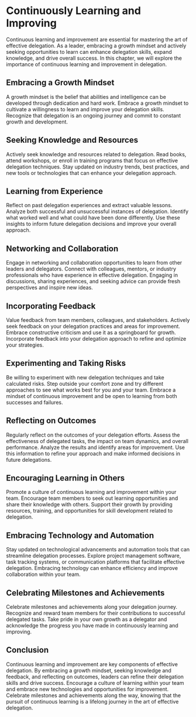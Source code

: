 Continuously Learning and Improving
=================================================

Continuous learning and improvement are essential for mastering the art of effective delegation. As a leader, embracing a growth mindset and actively seeking opportunities to learn can enhance delegation skills, expand knowledge, and drive overall success. In this chapter, we will explore the importance of continuous learning and improvement in delegation.

Embracing a Growth Mindset
--------------------------

A growth mindset is the belief that abilities and intelligence can be developed through dedication and hard work. Embrace a growth mindset to cultivate a willingness to learn and improve your delegation skills. Recognize that delegation is an ongoing journey and commit to constant growth and development.

Seeking Knowledge and Resources
-------------------------------

Actively seek knowledge and resources related to delegation. Read books, attend workshops, or enroll in training programs that focus on effective delegation techniques. Stay updated on industry trends, best practices, and new tools or technologies that can enhance your delegation approach.

Learning from Experience
------------------------

Reflect on past delegation experiences and extract valuable lessons. Analyze both successful and unsuccessful instances of delegation. Identify what worked well and what could have been done differently. Use these insights to inform future delegation decisions and improve your overall approach.

Networking and Collaboration
----------------------------

Engage in networking and collaboration opportunities to learn from other leaders and delegators. Connect with colleagues, mentors, or industry professionals who have experience in effective delegation. Engaging in discussions, sharing experiences, and seeking advice can provide fresh perspectives and inspire new ideas.

Incorporating Feedback
----------------------

Value feedback from team members, colleagues, and stakeholders. Actively seek feedback on your delegation practices and areas for improvement. Embrace constructive criticism and use it as a springboard for growth. Incorporate feedback into your delegation approach to refine and optimize your strategies.

Experimenting and Taking Risks
------------------------------

Be willing to experiment with new delegation techniques and take calculated risks. Step outside your comfort zone and try different approaches to see what works best for you and your team. Embrace a mindset of continuous improvement and be open to learning from both successes and failures.

Reflecting on Outcomes
----------------------

Regularly reflect on the outcomes of your delegation efforts. Assess the effectiveness of delegated tasks, the impact on team dynamics, and overall performance. Analyze the results and identify areas for improvement. Use this information to refine your approach and make informed decisions in future delegations.

Encouraging Learning in Others
------------------------------

Promote a culture of continuous learning and improvement within your team. Encourage team members to seek out learning opportunities and share their knowledge with others. Support their growth by providing resources, training, and opportunities for skill development related to delegation.

Embracing Technology and Automation
-----------------------------------

Stay updated on technological advancements and automation tools that can streamline delegation processes. Explore project management software, task tracking systems, or communication platforms that facilitate effective delegation. Embracing technology can enhance efficiency and improve collaboration within your team.

Celebrating Milestones and Achievements
---------------------------------------

Celebrate milestones and achievements along your delegation journey. Recognize and reward team members for their contributions to successful delegated tasks. Take pride in your own growth as a delegator and acknowledge the progress you have made in continuously learning and improving.

Conclusion
----------

Continuous learning and improvement are key components of effective delegation. By embracing a growth mindset, seeking knowledge and feedback, and reflecting on outcomes, leaders can refine their delegation skills and drive success. Encourage a culture of learning within your team and embrace new technologies and opportunities for improvement. Celebrate milestones and achievements along the way, knowing that the pursuit of continuous learning is a lifelong journey in the art of effective delegation.
